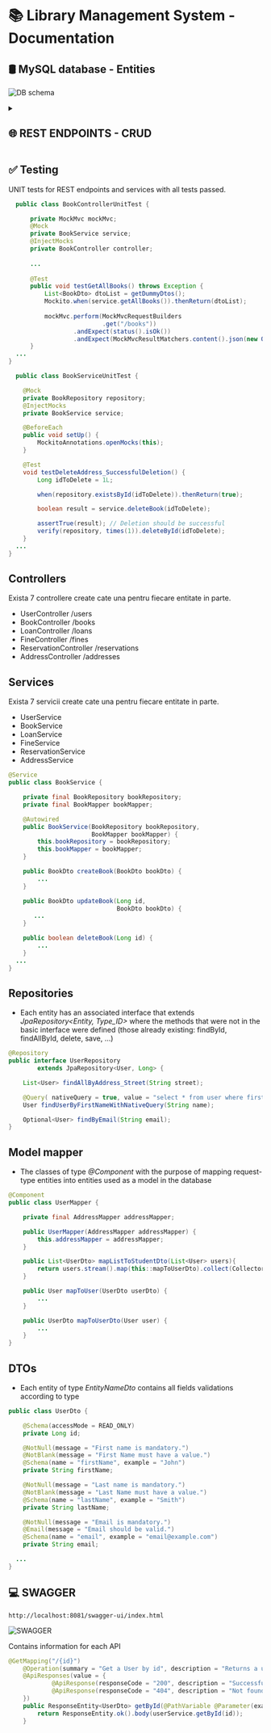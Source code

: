 # 📚 Library Management System - Documentation


## 🛢 MySQL database - Entities
![DB schema](https://github.com/MattiaIojica/LibraryManagementSystem/blob/main/diagram.jpeg?raw=true)

<details>
  <summary> <h2> 🌐 REST ENDPOINTS - CRUD </h2> </summary>
<!-- ## 🌐 REST ENDPOINTS - CRUD -->

### CREATE
  1. Create a User
  2. Create a Book
  3. Create a Reservation
  4. Create a Loan
  5. Create a Fine
  6. Create an Address

### READ
  1. Get all Users
  2. Get User by ID
  3. Get Reservation of the user with the specific ID
  4. Get Loans of the user with the specific ID
  5. Get Fines of the user with the specific ID
  6. Get all Books
  7. Get Book by ID 
  8. Get all Reservations
  9. Get Reservation by ID
  10. Get all Loans
  11. Get Loan by ID
  12. Get all Fines
  13. Get Fine by ID
  14. Get all Addresses
  15. Get Address by ID
   
### UPDATE
  1. Update User details
  2. Update Book details
  3. Update Reservation details
  4. Update Loan details
  5. Update Fine details
  6. Update Address details

### DELETE
  1. Deleting a User and related Address
  2. Cancellation of a Reservation
  3. Delete a Loan
  4. Delete a Fine
  5. Delete a Book
  6. Delete an Address

</details>

## ✅ Testing

UNIT tests for REST endpoints and services with all tests passed.


```Java
  public class BookControllerUnitTest {

      private MockMvc mockMvc;
      @Mock
      private BookService service;
      @InjectMocks
      private BookController controller;
  
      ...
  
      @Test
      public void testGetAllBooks() throws Exception {
          List<BookDto> dtoList = getDummyDtos();
          Mockito.when(service.getAllBooks()).thenReturn(dtoList);
  
          mockMvc.perform(MockMvcRequestBuilders
                          .get("/books"))
                  .andExpect(status().isOk())
                  .andExpect(MockMvcResultMatchers.content().json(new ObjectMapper().writeValueAsString(dtoList)));
      }
  ...
}
```

```Java
  public class BookServiceUnitTest {

    @Mock
    private BookRepository repository;
    @InjectMocks
    private BookService service;

    @BeforeEach
    public void setUp() {
        MockitoAnnotations.openMocks(this);
    }

    @Test
    void testDeleteAddress_SuccessfulDeletion() {
        Long idToDelete = 1L;

        when(repository.existsById(idToDelete)).thenReturn(true);

        boolean result = service.deleteBook(idToDelete);

        assertTrue(result); // Deletion should be successful
        verify(repository, times(1)).deleteById(idToDelete);
    }
  ...
}
```

## Controllers 
Exista 7 controllere create cate una pentru fiecare entitate in parte.
- UserController /users
- BookController /books
- LoanController /loans
- FineController /fines
- ReservationController /reservations
- AddressController /addresses
  
## Services
Exista 7 servicii create cate una pentru fiecare entitate in parte.
- UserService 
- BookService 
- LoanService 
- FineService  
- ReservationService  
- AddressService  

```Java
@Service
public class BookService {

    private final BookRepository bookRepository;
    private final BookMapper bookMapper;

    @Autowired
    public BookService(BookRepository bookRepository,
                       BookMapper bookMapper) {
        this.bookRepository = bookRepository;
        this.bookMapper = bookMapper;
    }

    public BookDto createBook(BookDto bookDto) {
        ...
    }

    public BookDto updateBook(Long id,
                              BookDto bookDto) {
       ...
    }

    public boolean deleteBook(Long id) {
        ...
    }
  ...
}
```

## Repositories
- Each entity has an associated interface that extends *JpaRepository<Entity, Type_ID>* where the methods that were not in the basic interface were defined (those already existing: findById, findAllById, delete, save, ...)
```Java
@Repository
public interface UserRepository
        extends JpaRepository<User, Long> {

    List<User> findAllByAddress_Street(String street);

    @Query( nativeQuery = true, value = "select * from user where firstName = :name")
    User findUserByFirstNameWithNativeQuery(String name);

    Optional<User> findByEmail(String email);
}
```

## Model mapper 
- The classes of type *@Component* with the purpose of mapping request-type entities into entities used as a model in the database
```Java
@Component
public class UserMapper {

    private final AddressMapper addressMapper;

    public UserMapper(AddressMapper addressMapper) {
        this.addressMapper = addressMapper;
    }

    public List<UserDto> mapListToStudentDto(List<User> users){
        return users.stream().map(this::mapToUserDto).collect(Collectors.toList());
    }

    public User mapToUser(UserDto userDto) {
        ...
    }

    public UserDto mapToUserDto(User user) {
        ...
    }
}
```

## DTOs
- Each entity of type *EntityNameDto* contains all fields validations according to type
```Java
public class UserDto {

    @Schema(accessMode = READ_ONLY)
    private Long id;

    @NotNull(message = "First name is mandatory.")
    @NotBlank(message = "First Name must have a value.")
    @Schema(name = "firstName", example = "John")
    private String firstName;

    @NotNull(message = "Last name is mandatory.")
    @NotBlank(message = "Last Name must have a value.")
    @Schema(name = "lastName", example = "Smith")
    private String lastName;

    @NotNull(message = "Email is mandatory.")
    @Email(message = "Email should be valid.")
    @Schema(name = "email", example = "email@example.com")
    private String email;

  ...
}
```

## 💻 SWAGGER

```
http://localhost:8081/swagger-ui/index.html
```
![SWAGGER](https://github.com/MattiaIojica/LibraryManagementSystem/blob/main/Swagger.png?raw=true)

Contains information for each API

```Java
@GetMapping("/{id}")
    @Operation(summary = "Get a User by id", description = "Returns a user as per the id")
    @ApiResponses(value = {
            @ApiResponse(responseCode = "200", description = "Successfully retrieved"),
            @ApiResponse(responseCode = "404", description = "Not found - The User was not found")
    })
    public ResponseEntity<UserDto> getById(@PathVariable @Parameter(example = "1") Long id) {
        return ResponseEntity.ok().body(userService.getById(id));
    }
```








